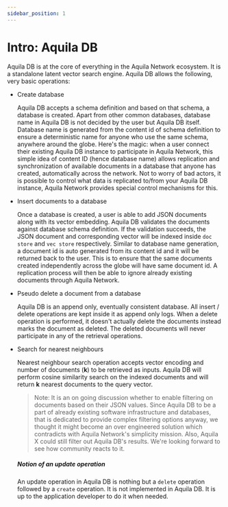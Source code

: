 ```yaml
---
sidebar_position: 1
---
```


# Intro: Aquila DB

Aquila DB is at the core of everything in the Aquila Network ecosystem. It is a standalone latent vector search engine. Aquila DB allows the following, very basic operations:

- Create database

  Aquila DB accepts a schema definition and based on that schema, a database is created. Apart from other common databases, database name in Aquila DB is not decided by the user but Aquila DB itself. Database name is generated from the content id of schema definition to ensure a deterministic name for anyone who use the same schema, anywhere around the globe. Here's the magic: when a user connect their existing Aquila DB instance to participate in Aquila Network, this simple idea of content ID (hence database name) allows replication and synchronization of available documents in a database that anyone has created, automatically across the network. Not to worry of bad actors, it is possible to control what data is replicated to/from your Aquila DB instance, Aquila Network provides special control mechanisms for this.

- Insert documents to a database

  Once a database is created, a user is able to add JSON documents along with its vector embedding. Aquila DB validates the documents against database schema definition. If the validation succeeds, the JSON document and corresponding vector will be indexed inside `doc store` and `vec store` respectively. Similar to database name generation, a document id is auto generated from its content id and it will be returned back to the user. This is to ensure that the same documents created independently across the globe will have same document id. A replication process will then be able to ignore already existing documents through Aquila Network.

- Pseudo delete a document from a database

  Aquila DB is an append only, eventually consistent database. All insert / delete operations are kept inside it as append only logs. When a delete operation is performed, it doesn't actually delete the documents instead marks the document as deleted. The deleted documents will never participate in any of the retrieval operations.

- Search for nearest neighbours

  Nearest neighbour search operation accepts vector encoding and number of documents (**k**) to be retrieved as inputs. Aquila DB will perform cosine similarity search on the indexed documents and will return **k** nearest documents to the query vector.

  >  Note: It is an on going discussion whether to enable filtering on documents based on their JSON values. Since Aquila DB to be a part of already existing software infrastructure and databases, that is dedicated to provide complex filtering options anyway, we thought it might become an over engineered solution which contradicts with Aquila Network's simplicity mission. Also, Aquila X could still filter out Aquila DB's results. We're looking forward to see how community reacts to it.

  ##### Notion of an update operation

  An update operation in Aquila DB is nothing but a `delete` operation followed by a `create` operation. It is not implemented in Aquila DB. It is up to the application developer to do it when needed.